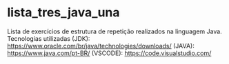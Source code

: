 # lista_tres_java_una

Lista de exercícios de estrutura de repetição realizados na linguagem Java.
Tecnologias utilizadas (JDK): https://www.oracle.com/br/java/technologies/downloads/
(JAVA): https://www.java.com/pt-BR/
(VSCODE): https://code.visualstudio.com/
